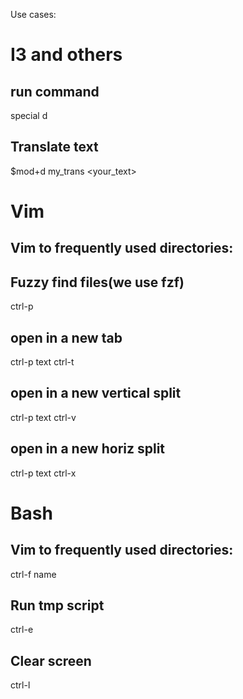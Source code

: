 Use cases:

# I3 and others
## run command
special d

## Translate text
$mod+d my_trans <enter> <your_text>

# Vim

## Vim to frequently used directories:


## Fuzzy find files(we use fzf)
ctrl-p

## open in a new tab
ctrl-p text ctrl-t

## open in a new vertical split
ctrl-p text ctrl-v

## open in a new horiz split
ctrl-p text ctrl-x

# Bash

## Vim to frequently used directories:
ctrl-f name

## Run tmp script
ctrl-e

## Clear screen
ctrl-l
